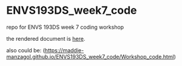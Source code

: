 # ENVS193DS_week7_code

repo for ENVS 193DS week 7 coding workshop 

the rendered document is 
[here](https://maddie-manzagol.github.io/ENVS193DS_week7_code/Workshop_code.html).

also could be: (https://maddie-manzagol.github.io/ENVS193DS_week7_code/Workshop_code.html)